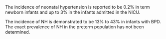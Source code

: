 The incidence of neonatal hypertension is reported to be 0.2% in term newborn infants and up to 3% in the infants admitted in the NICU.

The incidence of NH is demonstrated to be 13% to 43% in infants with BPD. The exact prevalence of NH in the preterm population has not been determined.